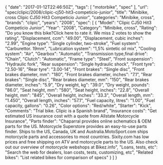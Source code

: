{
    "date": "2017-01-12T22:46:50Z",
    "tags": [
        "motorbike",
        "spec"
    ],
    "url": "spec\/clipic\/2008\/clipic-cj50-hit3-competicio-junior",
    "title": "Minibike, cross Clipic CJ50 Hit3 Competicio Junior",
    "categories": "Minibike, cross",
    "brands": "clipic",
    "years": "2008",
    "spec": [
        {
            "Model": "Clipic CJ50 Hit3 Competicio Junior",
            "Year": "2008",
            "Category": "Minibike, cross",
            "Rating": "Do you know this bike?Click here to rate it. We miss 2 votes to show the rating",
            "Displacement, ccm": "49.00",
            "Displacement, cubic inches": "2.99",
            "Engine type": "Single cylinder, two-stroke",
            "Fuel system": "Carburettor. 19mm",
            "Lubrication system": "1,5% sintetic oil mix",
            "Cooling system": "Air",
            "Gearbox": "Automatic",
            "Transmission type,final drive": "Chain",
            "Clutch": "Automatic",
            "Frame type": "Steel",
            "Front suspension": "Hydraulic fork",
            "Rear suspension": "Single hydraulic shock",
            "Front tyre": "2.50-16",
            "Rear tyre": "3.00-14",
            "Front brakes": "Single disc",
            "Front brakes diameter, mm": "180",
            "Front brakes diameter, inches": "7.1",
            "Rear brakes": "Single disc",
            "Rear brakes diameter, mm": "150",
            "Rear brakes diameter, inches": "5.9",
            "Dry weight, kg": "39.0",
            "Dry weight, pounds": "86.0",
            "Seat height, mm": "580",
            "Seat height, inches": "22.8",
            "Overall height, mm": "845",
            "Overall height, inches": "33.3",
            "Overall length, mm": "1.450",
            "Overall length, inches": "57.1",
            "Fuel capacity, litres": "1.00",
            "Fuel capacity, gallons": "0.26",
            "Color options": "Red\/white",
            "Starter": "Kick",
            "Comments": "Trial bike. Clipic is a Spanish brand",
            "Insurance costs": "Get estimated US insurance cost with a quote from Allstate Motorcycle Insurance",
            "Parts finder": "Chaparral provides online schematics & OEM parts for the US.   Motorcycle Superstore provides an easy-to-use parts finder. Ships to the US, Canada, UK and Australia.MotoSport.com ships motorcycle parts and accessories to most countries.    Sixity.com has low prices and free shipping on ATV and motorcycle parts to the US. Also check out our overview of motorcycle webshops at Bikez.info",
            "Loans, tests, etc": "Search the web for dealers, loan costs, tests, customizing, etc",
            "Related bikes": "List related bikes for comparison of specs"
        }
    ]
}